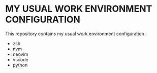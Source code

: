 # MY USUAL WORK ENVIRONMENT CONFIGURATION
This repository contains my usual work environment configuration :
* zsh
* nvm
* neovim
* vscode
* python
